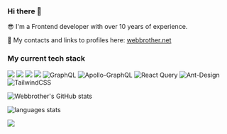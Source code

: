 ### Hi there 👋

😎 I'm a Frontend developer with over 10 years of experience.

🔭 My contacts and links to profiles here: [webbrother.net](https://webbrother.net/)

### My current tech stack

![](https://img.shields.io/badge/TypeScript-007ACC?style=for-the-badge&logo=typescript&logoColor=white)
![](https://img.shields.io/badge/React-20232A?style=for-the-badge&logo=react&logoColor=61DAFB)
![](https://img.shields.io/badge/Next-black?style=for-the-badge&logo=next.js&logoColor=white)
![](https://img.shields.io/badge/Redux_toolkit-593D88?style=for-the-badge&logo=redux&logoColor=white)
![GraphQL](https://img.shields.io/badge/-GraphQL-E10098?style=for-the-badge&logo=graphql&logoColor=white)
![Apollo-GraphQL](https://img.shields.io/badge/-Apollo_client-311C87?style=for-the-badge&logo=apollo-graphql)
![React Query](https://img.shields.io/badge/-React%20Query-FF4154?style=for-the-badge&logo=react%20query&logoColor=white)
![Ant-Design](https://img.shields.io/badge/-AntDesign-%230170FE?style=for-the-badge&logo=ant-design&logoColor=white)
![TailwindCSS](https://img.shields.io/badge/tailwindcss-%2338B2AC.svg?style=for-the-badge&logo=tailwind-css&logoColor=white)

![Webbrother's GitHub stats](https://github-readme-stats.vercel.app/api?username=Webbrother&count_private=true&show_icons=true&theme=tokyonight)

![languages stats](https://github-readme-stats.vercel.app/api/top-langs?username=Webbrother&show_icons=true&locale=en&layout=compact&theme=tokyonight)

[![](https://visitcount.itsvg.in/api?id=webbrother&label=Profile%20Views&color=6&icon=8&pretty=false)](https://visitcount.itsvg.in)
